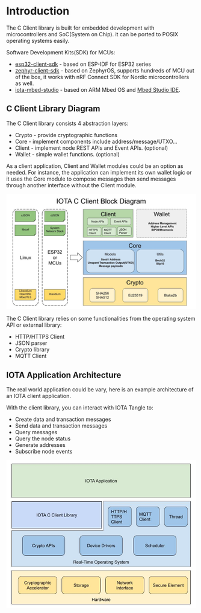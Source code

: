 # Introduction

The C Client library is built for embedded development with microcontrollers and SoC(System on Chip). it can be ported to POSIX operating systems easily.

Software Development Kits(SDK) for MCUs:
* [esp32-client-sdk](https://github.com/iotaledger/esp32-client-sdk) - based on ESP-IDF for ESP32 series
* [zephyr-client-sdk](https://github.com/iotaledger/zephyr-client-sdk) - based on ZephyrOS, supports hundreds of MCU out of the box, it works with nRF Connect SDK for Nordic microcontrollers as well.
* [iota-mbed-studio](https://github.com/iotaledger/iota-mbed-studio) - based on ARM Mbed OS and [Mbed Studio IDE](https://os.mbed.com/studio/).

## C Client Library Diagram

The C Client library consists 4 abstraction layers:
* Crypto - provide cryptographic functions
* Core - implement components include address/message/UTXO...
* Client - implement node REST APIs and Event APIs. (optional)
* Wallet - simple wallet functions. (optional)

As a client application, Client and Wallet modules could be an option as needed. For instance, the application can implement its own wallet logic or it uses the Core module to compose messages then send messages through another interface without the Client module.

![](img/client_block_diagram.jpg)

The C Client library relies on some functionalities from the operating system API or external library:
* HTTP/HTTPS Client
* JSON parser
* Crypto library
* MQTT Client

## IOTA Application Architecture

The real world application could be vary, here is an example architecture of an IOTA client application.

With the client library, you can interact with IOTA Tangle to:
* Create data and transaction messages
* Send data and transaction messages
* Query messages
* Query the node status
* Generate addresses
* Subscribe node events

![](img/client_application_architecture.jpg)
